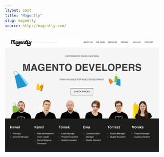 ```yaml
---
layout: post
title: "Magently"
slug: magently
source: http://magently.com/
---
```


<img src="/assets/img/screenshots/magently.jpg">
